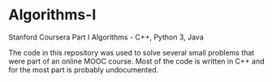 # Algorithms-I
Stanford Coursera Part I Algorithms - C++, Python 3, Java

The code in this repository was used to solve several small problems that were part of an online MOOC course.  Most of the code is written in C++ and for the most part is probably undocumented.
